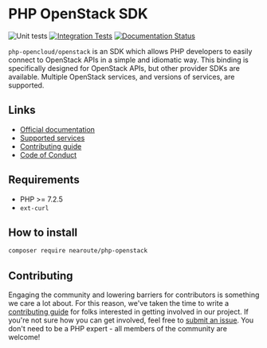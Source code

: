 # PHP OpenStack SDK


![Unit tests](https://github.com/php-opencloud/openstack/actions/workflows/unit_tests.yml/badge.svg)
[![Integration Tests](https://github.com/php-opencloud/openstack/actions/workflows/integration_tests.yml/badge.svg)](https://github.com/php-opencloud/openstack/actions/workflows/integration_tests.yml)
[![Documentation Status](https://readthedocs.org/projects/php-openstack-sdk/badge/?version=latest)](https://php-openstack-sdk.readthedocs.io/en/latest/?badge=latest)

`php-opencloud/openstack` is an SDK which allows PHP developers to easily connect to OpenStack APIs in a simple and 
idiomatic way. This binding is specifically designed for OpenStack APIs, but other provider SDKs are available. Multiple 
OpenStack services, and versions of services, are supported.
 
## Links

* [Official documentation](https://php-openstack-sdk.readthedocs.io/en/latest/)
* [Supported services](/COVERAGE.md)
* [Contributing guide](/CONTRIBUTING.md)
* [Code of Conduct](/CODE_OF_CONDUCT.md)

## Requirements

* PHP >= 7.2.5
* `ext-curl`

## How to install

```bash
composer require nearoute/php-openstack
```

## Contributing

Engaging the community and lowering barriers for contributors is something we care a lot about. For this reason, we've 
taken the time to write a [contributing guide](CONTRIBUTING.md) for folks interested in getting involved in our project. 
If you're not sure how you can get involved, feel free to 
[submit an issue](https://github.com/php-opencloud/openstack/issues/new). You don't need to be a PHP expert - all members of the 
community are welcome!
